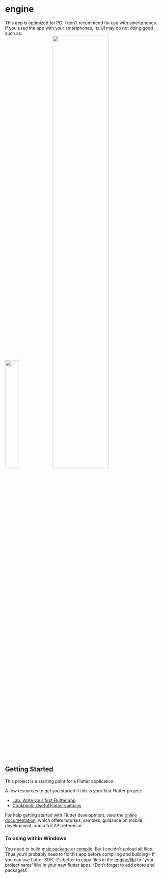 # engine

This app is optimized for PC. I don't recommend for use with smartphones. If you used the app with your smartphones, Its UI may do not doing good.  
such as:  
<img src="https://user-images.githubusercontent.com/104769416/216246452-def96b91-2a28-4a4f-8008-dfca017b538c.png" width="30%">
<img src="https://user-images.githubusercontent.com/104769416/216247762-86f85ac1-b686-4ab8-a77b-8ab3bea0f265.png" width="60%">

## Getting Started

This project is a starting point for a Flutter application.

A few resources to get you started if this is your first Flutter project:

- [Lab: Write your first Flutter app](https://docs.flutter.dev/get-started/codelab)
- [Cookbook: Useful Flutter samples](https://docs.flutter.dev/cookbook)

For help getting started with Flutter development, view the
[online documentation](https://docs.flutter.dev/), which offers tutorials,
samples, guidance on mobile development, and a full API reference.

### To using within Windows
You need to build [msix package](https://pub.dev/packages/msix) or [compile](https://docs.flutter.dev/development/platform-integration/windows/building). But I couldn't upload all files. Thus you'll probably need to fix this app before compiling and building💦
If you can use flutter SDK, It's better to copy files in the [engine/lib/](https://github.com/ArabianCIF/engine/tree/master/lib) to "your project name"/lib/ in your new flutter apps.
(Don't forget to add photo and packages!)

